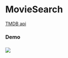 # MovieSearch
  <a href="https://developers.themoviedb.org/3/getting-started/introduction">TMDB api</a>
  <h3>Demo<h3>
<img src="preview.gif"/> 
